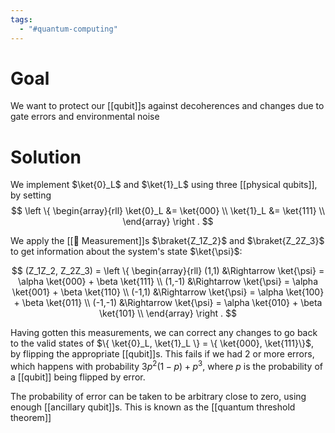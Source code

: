 ```yaml
---
tags:
  - "#quantum-computing"
---
```

# Goal
We want to protect our [[qubit]]s against decoherences and changes due to gate errors and environmental noise

# Solution
We implement $\ket{0}_L$ and $\ket{1}_L$ using three [[physical qubits]], by setting
$$
\left \{
\begin{array}{rll}
\ket{0}_L &= \ket{000} \\
\ket{1}_L &= \ket{111} \\
\end{array}
\right .
$$

We apply the [[📘 Measurement]]s $\braket{Z_1Z_2}$ and $\braket{Z_2Z_3}$ to get information about the system's state $\ket{\psi}$:

$$
(Z_1Z_2, Z_2Z_3) = 
\left \{
\begin{array}{rll}
(1,1) &\Rightarrow \ket{\psi} = \alpha \ket{000} + \beta \ket{111} \\
(1,-1) &\Rightarrow \ket{\psi} = \alpha \ket{001} + \beta \ket{110} \\
(-1,1) &\Rightarrow \ket{\psi} = \alpha \ket{100} + \beta \ket{011} \\
(-1,-1) &\Rightarrow \ket{\psi} = \alpha \ket{010} + \beta \ket{101} \\
\end{array}
\right .
$$

Having gotten this measurements, we can correct any changes to go back to the valid states of $\{ \ket{0}_L, \ket{1}_L \} = \{ \ket{000}, \ket{111}\}$, by flipping the appropriate [[qubit]]s. This fails if we had $2$ or more errors, which happens with probability $3p^2(1-p) + p^3$, where $p$ is the probability of a [[qubit]] being flipped by error.

The probability of error can be taken to be arbitrary close to zero, using enough [[ancillary qubit]]s. This is known as the [[quantum threshold theorem]]